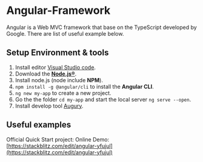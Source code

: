 # Angular-Framework

Angular is a Web MVC framework that base on the TypeScript developed by Google.
There are list of useful example below.

## Setup Environment & tools

1. Install editor [Visual Studio code](https://code.visualstudio.com/).
2. Download the **[Node.js®](https://nodejs.org/en/)**.
3. Install node.js (node include **NPM**).
4. `npm install -g @angular/cli` to install the **Angular CLI**.
5. `ng new my-app` to create a new project.
6. Go the the folder `cd my-app` and start the local server `ng serve --open`.
7. Install develop tool [Augury](https://augury.rangle.io/).

## Useful examples

Official Quick Start project:
Online Demo: [https://stackblitz.com/edit/angular-yfujul](https://stackblitz.com/edit/angular-yfujul)